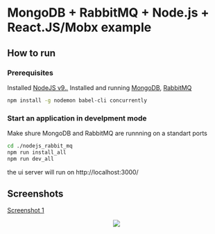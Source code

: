 # MongoDB + RabbitMQ + Node.js + React.JS/Mobx example

## How to run
### Prerequisites

Installed [NodeJS v9.*.*](https://nodejs.org/en/download/current/)
Installed and running [MongoDB](https://www.mongodb.com/),
[RabbitMQ](https://www.rabbitmq.com/)


```bash
npm install -g nodemon babel-cli concurrently

```

### Start an application in develpment mode
Make shure MongoDB and RabbitMQ are runnning on a standart ports

```bash
cd ./nodejs_rabbit_mq
npm run install_all
npm run dev_all
```

the ui server will run on http://localhost:3000/

## Screenshots

[Screenshot 1](https://raw.githubusercontent.com/vitaliiznak/nodejs_rabbit_mq/master/documentation/Screenshot1.jpg "Screenshot 1")

<p align="center">
  <img src="https://raw.githubusercontent.com/vitaliiznak/nodejs_rabbit_mq/master/documentation/Screenshot1.jpg" style="max-width:400"/>
</p>
